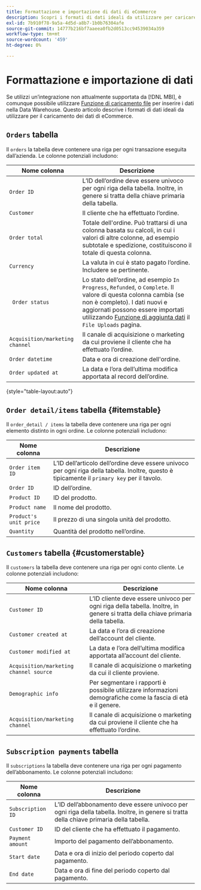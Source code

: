 ```yaml
---
title: Formattazione e importazione di dati di eCommerce
description: Scopri i formati di dati ideali da utilizzare per caricare i dati di eCommerce.
exl-id: 7b910f78-9a5a-4d5d-a8b7-1b0b76304afe
source-git-commit: 14777b216bf7aaeea0fb2d0513cc94539034a359
workflow-type: tm+mt
source-wordcount: '459'
ht-degree: 0%

---
```


# Formattazione e importazione di dati

Se utilizzi un’integrazione non attualmente supportata da [!DNL MBI], è comunque possibile utilizzare [Funzione di caricamento file](using-file-uploader.md) per inserire i dati nella Data Warehouse. Questo articolo descrive i formati di dati ideali da utilizzare per il caricamento dei dati di eCommerce.

## `Orders` tabella

Il `orders` la tabella deve contenere una riga per ogni transazione eseguita dall’azienda. Le colonne potenziali includono:

| Nome colonna | Descrizione |
|----|----|
| `Order ID` | L’ID dell’ordine deve essere univoco per ogni riga della tabella. Inoltre, in genere si tratta della chiave primaria della tabella. |
| `Customer` | Il cliente che ha effettuato l’ordine. |
| `Order total` | Totale dell&#39;ordine. Può trattarsi di una colonna basata su calcoli, in cui i valori di altre colonne, ad esempio subtotale e spedizione, costituiscono il totale di questa colonna. |
| `Currency` | La valuta in cui è stato pagato l’ordine. Includere se pertinente. |
| ` Order status` | Lo stato dell’ordine, ad esempio `In Progress`, `Refunded`, o `Complete`. Il valore di questa colonna cambia (se non è completo). I dati nuovi e aggiornati possono essere importati utilizzando [Funzione di aggiunta dati](../../../data-analyst/importing-data/connecting-data/using-file-uploader.md) il `File Uploads` pagina. |
| `Acquisition/marketing channel` | Il canale di acquisizione o marketing da cui proviene il cliente che ha effettuato l’ordine. |
| `Order datetime` | Data e ora di creazione dell&#39;ordine. |
| `Order updated at` | La data e l’ora dell’ultima modifica apportata al record dell’ordine. |

{style="table-layout:auto"}

## `Order detail/items` tabella {#itemstable}

Il `order_detail / items` la tabella deve contenere una riga per ogni elemento distinto in ogni ordine. Le colonne potenziali includono:

| Nome colonna | Descrizione |
|----|----|
| `Order item ID` | L’ID dell’articolo dell’ordine deve essere univoco per ogni riga della tabella. Inoltre, questo è tipicamente il `primary key` per il tavolo. |
| `Order ID` | ID dell’ordine. |
| `Product ID` | ID del prodotto. |
| `Product name` | Il nome del prodotto. |
| `Product's unit price` | Il prezzo di una singola unità del prodotto. |
| `Quantity` | Quantità del prodotto nell’ordine. |

## `Customers` tabella {#customerstable}

Il `customers` la tabella deve contenere una riga per ogni conto cliente. Le colonne potenziali includono:

| Nome colonna | Descrizione |
|----|----|
| `Customer ID` | L’ID cliente deve essere univoco per ogni riga della tabella. Inoltre, in genere si tratta della chiave primaria della tabella. |
| `Customer created at` | La data e l’ora di creazione dell’account del cliente. |
| `Customer modified at` | La data e l’ora dell’ultima modifica apportata all’account del cliente. |
| `Acquisition/marketing channel source` | Il canale di acquisizione o marketing da cui il cliente proviene. |
| `Demographic info` | Per segmentare i rapporti è possibile utilizzare informazioni demografiche come la fascia di età e il genere. |
| `Acquisition/marketing channel` | Il canale di acquisizione o marketing da cui proviene il cliente che ha effettuato l’ordine. |

## `Subscription payments` tabella

Il `subscriptions` la tabella deve contenere una riga per ogni pagamento dell’abbonamento. Le colonne potenziali includono:

| Nome colonna | Descrizione |
|----|----|
| `Subscription ID` | L’ID dell’abbonamento deve essere univoco per ogni riga della tabella. Inoltre, in genere si tratta della chiave primaria della tabella. |
| `Customer ID` | ID del cliente che ha effettuato il pagamento. |
| `Payment amount` | Importo del pagamento dell’abbonamento. |
| `Start date` | Data e ora di inizio del periodo coperto dal pagamento. |
| `End date` | Data e ora di fine del periodo coperto dal pagamento. |
